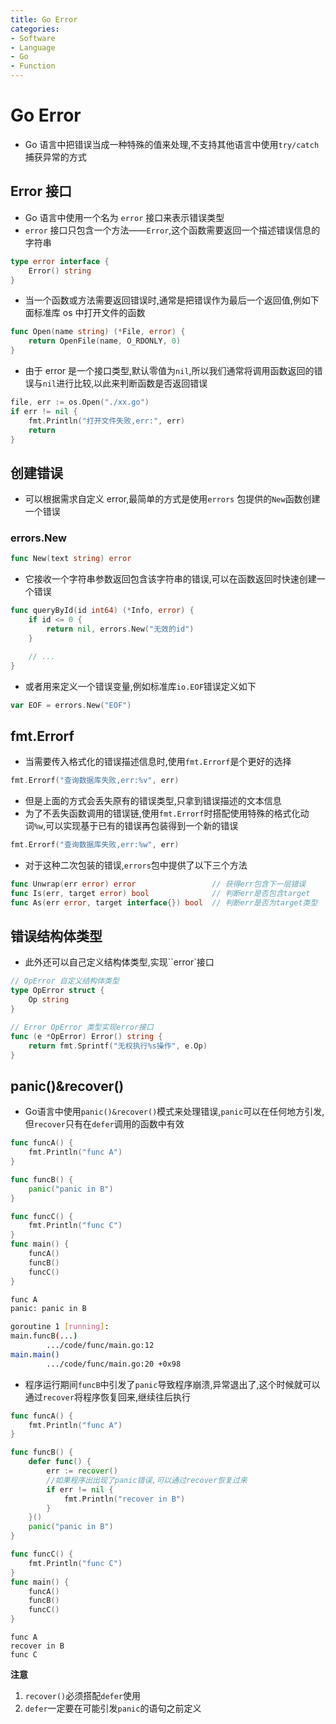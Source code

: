 ```yaml
---
title: Go Error
categories:
- Software
- Language
- Go
- Function
---
```

# Go Error

- Go 语言中把错误当成一种特殊的值来处理,不支持其他语言中使用`try/catch`捕获异常的方式

## Error 接口

- Go 语言中使用一个名为 `error` 接口来表示错误类型
- `error` 接口只包含一个方法——`Error`,这个函数需要返回一个描述错误信息的字符串

```go
type error interface {
    Error() string
}
```

- 当一个函数或方法需要返回错误时,通常是把错误作为最后一个返回值,例如下面标准库 os 中打开文件的函数

```go
func Open(name string) (*File, error) {
	return OpenFile(name, O_RDONLY, 0)
}
```

- 由于 error 是一个接口类型,默认零值为`nil`,所以我们通常将调用函数返回的错误与`nil`进行比较,以此来判断函数是否返回错误

```go
file, err := os.Open("./xx.go")
if err != nil {
	fmt.Println("打开文件失败,err:", err)
	return
}
```

## 创建错误

- 可以根据需求自定义 error,最简单的方式是使用`errors` 包提供的`New`函数创建一个错误

### errors.New

```go
func New(text string) error
```

- 它接收一个字符串参数返回包含该字符串的错误,可以在函数返回时快速创建一个错误

```go
func queryById(id int64) (*Info, error) {
	if id <= 0 {
		return nil, errors.New("无效的id")
	}

	// ...
}
```

- 或者用来定义一个错误变量,例如标准库`io.EOF`错误定义如下

```go
var EOF = errors.New("EOF")
```

## fmt.Errorf

- 当需要传入格式化的错误描述信息时,使用`fmt.Errorf`是个更好的选择

```go
fmt.Errorf("查询数据库失败,err:%v", err)
```

- 但是上面的方式会丢失原有的错误类型,只拿到错误描述的文本信息
- 为了不丢失函数调用的错误链,使用`fmt.Errorf`时搭配使用特殊的格式化动词`%w`,可以实现基于已有的错误再包装得到一个新的错误

```go
fmt.Errorf("查询数据库失败,err:%w", err)
```

- 对于这种二次包装的错误,`errors`包中提供了以下三个方法

```go
func Unwrap(err error) error                 // 获得err包含下一层错误
func Is(err, target error) bool              // 判断err是否包含target
func As(err error, target interface{}) bool  // 判断err是否为target类型
```

## 错误结构体类型

- 此外还可以自己定义结构体类型,实现``error`接口

```go
// OpError 自定义结构体类型
type OpError struct {
	Op string
}

// Error OpError 类型实现error接口
func (e *OpError) Error() string {
	return fmt.Sprintf("无权执行%s操作", e.Op)
}
```

## panic()&recover()

- Go语言中使用`panic()&recover()`模式来处理错误,`panic`可以在任何地方引发,但`recover`只有在`defer`调用的函数中有效

```go
func funcA() {
    fmt.Println("func A")
}

func funcB() {
    panic("panic in B")
}

func funcC() {
    fmt.Println("func C")
}
func main() {
    funcA()
    funcB()
    funcC()
}
```

```bash
func A
panic: panic in B

goroutine 1 [running]:
main.funcB(...)
        .../code/func/main.go:12
main.main()
        .../code/func/main.go:20 +0x98
```

- 程序运行期间`funcB`中引发了`panic`导致程序崩溃,异常退出了,这个时候就可以通过`recover`将程序恢复回来,继续往后执行

```go
func funcA() {
	fmt.Println("func A")
}

func funcB() {
	defer func() {
		err := recover()
		//如果程序出出现了panic错误,可以通过recover恢复过来
		if err != nil {
			fmt.Println("recover in B")
		}
	}()
	panic("panic in B")
}

func funcC() {
	fmt.Println("func C")
}
func main() {
	funcA()
	funcB()
	funcC()
}
```

```
func A
recover in B
func C
```

**注意**

1. `recover()`必须搭配`defer`使用
2. `defer`一定要在可能引发`panic`的语句之前定义